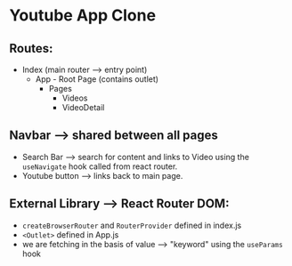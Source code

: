 # Youtube App Clone 

## Routes: 
 - Index (main router --> entry point)
    - App - Root Page (contains outlet)
        - Pages
            - Videos
            - VideoDetail

## Navbar --> shared between all pages 

-  Search Bar --> search for content and links to Video using the `useNavigate` hook called from react router.
- Youtube button --> links back to main page.

## External Library --> React Router DOM: 
 - `createBrowserRouter` and `RouterProvider` defined in index.js 
 - `<Outlet>` defined in App.js 
 - we are fetching in the basis of value --> "keyword" using the `useParams` hook
